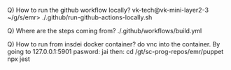 Q) How to run the github workflow locally?
vk-tech@vk-mini-layer2-3 ~/g/s/emr> ./.github/run-github-actions-locally.sh

Q) Where are the steps coming from?
./.github/workflows/build.yml

Q) How to run from insdei docker container?
do vnc into the container. By going to 127.0.0.1:5901 pasword: jai
then:
cd /gt/sc-prog-repos/emr/puppet
npx jest
